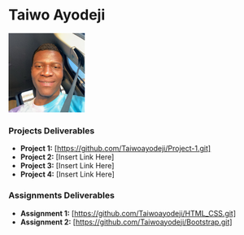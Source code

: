 # Taiwo Ayodeji

<img src="./assets/Ayodeji Taiwo.jpg" style="width:150px;"/>

### Projects Deliverables

- **Project 1:** [https://github.com/Taiwoayodeji/Project-1.git]
- **Project 2:** [Insert Link Here]
- **Project 3:** [Insert Link Here]
- **Project 4:** [Insert Link Here]

### Assignments Deliverables

- **Assignment 1:** [https://github.com/Taiwoayodeji/HTML_CSS.git]
- **Assignment 2:** [https://github.com/Taiwoayodeji/Bootstrap.git]
